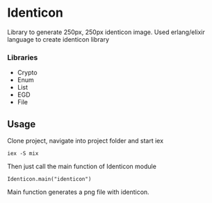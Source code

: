 # Identicon

Library to generate 250px, 250px identicon image. 
Used erlang/elixir language to create identicon library

### Libraries 
* Crypto
* Enum
* List
* EGD
* File 


## Usage 

Clone project, navigate into project folder and start iex 
```
iex -S mix

```

Then just call the main function of Identicon module 
```
Identicon.main("identicon")
```
Main function generates a png file with identicon. 
